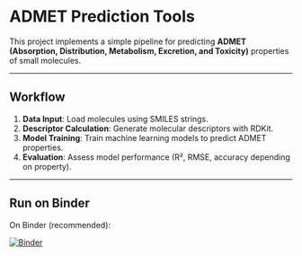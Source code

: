# ADMET Prediction Tools

This project implements a simple pipeline for predicting **ADMET (Absorption, Distribution, Metabolism, Excretion, and Toxicity)** properties of small molecules.

---

## Workflow
1. **Data Input**: Load molecules using SMILES strings.  
2. **Descriptor Calculation**: Generate molecular descriptors with RDKit.  
3. **Model Training**: Train machine learning models to predict ADMET properties.  
4. **Evaluation**: Assess model performance (R², RMSE, accuracy depending on property).  

---

## Run on Binder
On Binder (recommended):

[![Binder](https://mybinder.org/badge_logo.svg)](https://mybinder.org/v2/gh/cy18d031/Cheminformatics-Projects-/main?filepath=ADMET_Prediction_Tools%2FADMET_Prediction_Tools.py)

